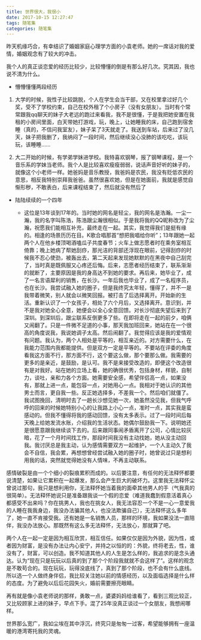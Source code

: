 ```yaml
---
title: 世界很大，我很小
date: 2017-10-15 12:27:47
tags: 随笔集
categories: 随笔集
---
```

昨天机缘巧合，有幸结识了婚姻家庭心理学方面的小袁老师。她的一席话对我的爱情，婚姻观念有了较大的冲击。

我个人的真正谈恋爱的经历比较少，比较懵懂的倒是有那么好几次。究其因，我也说不清为什么。
- 懵懵懂懂两段经历

1. 大学的时候，我性子比较跳脱，个人在学生会当干部，又在校里拿过好几个奖，受不了学校约束，自己在校外租了个小房子（没有女朋友）。当时有个常常跟我qq聊天的妹子大老远的跑过来看我，我不是很懂，于是我把她安置在我租的小房间里面，白天带她打游戏，玩，晚上，让她睡我的床，自己跑到宿舍睡（真的，不信问我室友），妹子呆了3天就走了。我送到车站，后来过了没几天，妹子把我删了，我纳闷了一段时间，然后继续没心没肺的该吃吃，该玩玩，该睡睡……

2. 大二开始的时候，有学弟学妹进学校。我特喜欢钢琴，报了钢琴课程，是一个音乐系的学妹当老师。我个人是比较喜欢瘦瘦弱弱，说话声音好听的妹子的，就像这个小老师一样。她爸妈是音乐教授，我爸妈是农民，我没有贬低农民的意思，相反我特别崇拜我爸爸。虽然很喜欢她，但是在她面前，我就是感觉自惭形秽，不敢表白，后来课程结束了，然后就没有然后了

- 陆陆续续的一个四年

    -  这位是13年谈到17年的。当时她的网名是轻尘，我的网名是浩瀚。一尘一瀚，我的名字叫陈浩，陈浩跟尘瀚很相似。于是我将我的QQ昵称改为了尘瀚，祝愿我们能相互补充，最终走在一起。其实，我觉得我们是挺有缘的。相逢的场景历历在目。K歌合唱那首“想把我唱给你听”；13年跟她一起两个人在他乡楼顶喝酒嗑瓜子共度春节；火车上做志愿者时在乘务室相互倚靠；晚上她病了帮她刮痧，那光洁的背部还浮现在眼前，记得刮痧的时候我不忍心使劲，被轰出去，第二天起来发现她默默的在黑夜中自己刮完了，当时真是既佩服又心疼还后悔。后来，志愿者经历结束了，联系渐渐的就断了，主要原因是我的身高达不到她的要求。再后来，她毕业了，成了一名言语犀利的销售，在长沙。一年后我也毕业了，成了一名程序员，也在长沙。我尝试融入她的圈子，但是我终究太年轻，懂得了，并不一是我带着微笑，别人就会以微笑回报。被打击了后选择离开。开始新的生活。重新认识了一个女孩子，相处了六个月后，又选择离开。意识到，并不是我对她全心全意，她便会以全心全意回馈。对长沙彻底失望后来到了深圳。到深圳后，跟尘联系反倒更多了些。在即将走在一起的前夕，咱俩又闹翻了。只是一件微不足道的小事，那天我加班回来，她站在在一个很高的角度说我，我说她调子太高。然后闹翻了。我觉得应该是我的爱情观有问题。我认为，两个人相处是平等的，相互亲近的。对方需要什么，在我能力范围内我都能提供。但是双方一定是平等的。不要站在评委的角度看我这方面不行，那方面不行，这个要这么做，那个要那么做。我需要的更多的是亲近，是鼓励，是认可。我不是来接受改造的，即便这个改造很有是对我好。站在她的立场上看，她的确很优秀，包括身材，样貌，自制力，谈吐，亲和力各个方面。她需要安全感，希望伴侣高一点，如果没有，那就上进一点，能包容一点，对她用心一点。我相对于她认识的其他男士而言，更自我一些。反正她选择多，不差我一个。然后咱们就僵了。我试图挽回，清明时去了一趟长沙想见她一次，她虽然没见我，但我气呼呼的回来的时候她特别小心的让我路上小心一点，准时一点，其实我是蛮感动的。但我不懂得将我的感动回馈，没有太多表示。过了一段时间后每天晚上给她发流水账，介绍我的生活状态。她偶尔鼓励我一下。说明她还是很愿意跟我继续谈下去的。后来跟同事闹矛盾离开了公司，心情比较灰暗，花了一个月时间找工作，那段时间我没有主动找她，她从没主动回我。我讨厌总是我主动，认为感情需要双方一起维护，一个人主动久了我会不自信，我会累，再想想曾经尝试融入她的圈子时，她曾说过只是想利用我的话，突然就觉得她没有人情味，不再主动联系。

感情破裂是由一个个细小的裂痕累积而成的。以后要注意，有任何的无法释怀都要说清楚，如果让它累积在一起爆发，那么会产生巨大的破坏力。这里我无法释怀尘曾说过那句，我只是想利用你，无法释怀她当着我的面牵其他男人的手（气我真的很简单）。无法释怀她说只是准备跟我谈一个假的恋爱（难道我蠢到假意活着真心都感受不出来吗？你在挑男人，我也在挑女人，我无法容忍一个不是一心一意爱我的人睡在我我身边，我没办法骗其他人，也没法欺骗自己），无法释怀这么多年了，她一直不肯接受我。还有她是一名销售人员，那样的环境，我如果没法一直陪伴，我没办法放心。那既然有这么多无法释怀，无法放心，那就算了吧。

两个人在一起一定是因为相互欣赏，相互信任。如果仅仅是因为外貌，因为性，或者因为财富，是没有办法让内心安宁，并持之以恒的的：外貌，终将老去，性，谁没有了，财富，可以创造。我不知道其他人的人生是怎么样的，我追求的是念头通达。认为“现在只是玩玩以后真的到了那个个阶段我就就不会这样了”。这样的观念是不敢苟合的。现在玩玩，玩得没底线了，真到了那个阶段，也不会有什么底线。所以选一个人做终身伴侣，我比较关注她以前的情感经历，以及面临选择是什么样的态度。为了避免以后后花园失火，婚前需要擦亮眼睛。

再有就是像小袁老师说的那样，勇敢一点，婆婆妈妈给谁看了，看到三观比较正，又比较顾家上进的妹子，早点下手。混了25年没真正谈过一个女朋友，我想闹哪样。

世界那么宽广，我如尘埃在其中浮沉，终究只是匆匆一过客，希望能够拥有一座温暖的港湾寄托我的灵魂。